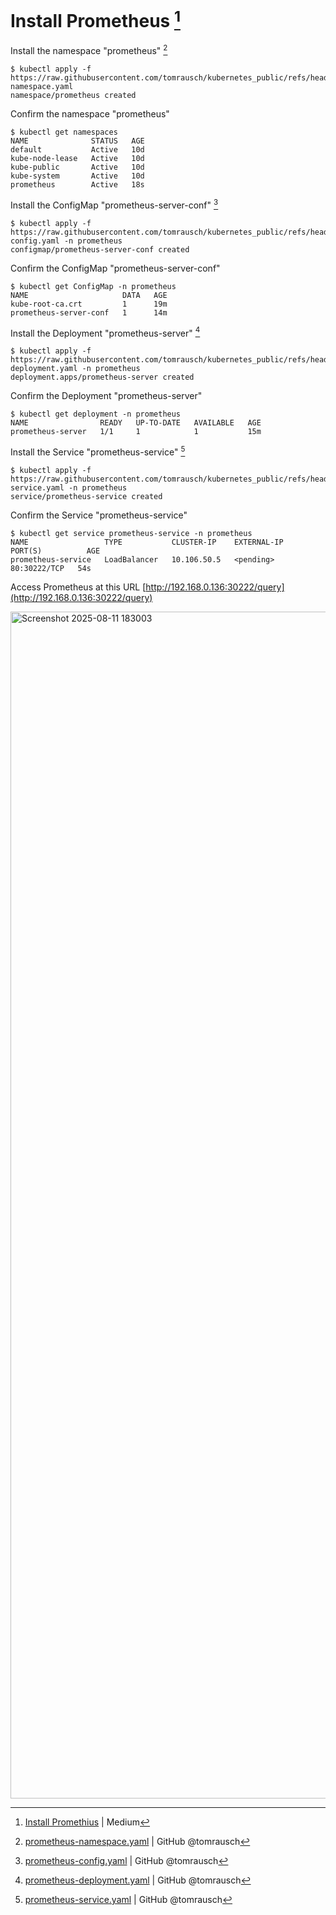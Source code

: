 # Install Prometheus [^install_promethius]

Install the namespace "prometheus" [^prometheus-namespace]
```
$ kubectl apply -f https://raw.githubusercontent.com/tomrausch/kubernetes_public/refs/heads/main/src/prometheus/prometheus-namespace.yaml
namespace/prometheus created
```

Confirm the namespace "prometheus"
```
$ kubectl get namespaces
NAME              STATUS   AGE
default           Active   10d
kube-node-lease   Active   10d
kube-public       Active   10d
kube-system       Active   10d
prometheus        Active   18s
```

Install the ConfigMap "prometheus-server-conf" [^prometheus-server-conf]
```
$ kubectl apply -f https://raw.githubusercontent.com/tomrausch/kubernetes_public/refs/heads/main/src/prometheus/prometheus-config.yaml -n prometheus
configmap/prometheus-server-conf created
```

Confirm the ConfigMap "prometheus-server-conf"
```
$ kubectl get ConfigMap -n prometheus
NAME                     DATA   AGE
kube-root-ca.crt         1      19m
prometheus-server-conf   1      14m
```

Install the Deployment "prometheus-server" [^prometheus-server]
```
$ kubectl apply -f https://raw.githubusercontent.com/tomrausch/kubernetes_public/refs/heads/main/src/prometheus/prometheus-deployment.yaml -n prometheus
deployment.apps/prometheus-server created
```

Confirm the Deployment "prometheus-server"
```
$ kubectl get deployment -n prometheus
NAME                READY   UP-TO-DATE   AVAILABLE   AGE
prometheus-server   1/1     1            1           15m
```

Install the Service "prometheus-service" [^prometheus-service]
```
$ kubectl apply -f https://raw.githubusercontent.com/tomrausch/kubernetes_public/refs/heads/main/src/prometheus/prometheus-service.yaml -n prometheus
service/prometheus-service created
```

Confirm the Service "prometheus-service"
```
$ kubectl get service prometheus-service -n prometheus
NAME                 TYPE           CLUSTER-IP    EXTERNAL-IP   PORT(S)          AGE
prometheus-service   LoadBalancer   10.106.50.5   <pending>     80:30222/TCP   54s
```

Access Prometheus at this URL [http://192.168.0.136:30222/query](http://192.168.0.136:30222/query)

<img width="3839" height="1899" alt="Screenshot 2025-08-11 183003" src="https://github.com/user-attachments/assets/ed3a11ec-075b-4477-91d6-c98ab54aa2f8" />


[^install_promethius]: [Install Promethius](https://medium.com/@vinoji2005/install-prometheus-on-kubernetes-tutorial-and-example-6b3c800e7e1c) | Medium
[^prometheus-namespace]: [prometheus-namespace.yaml](https://raw.githubusercontent.com/tomrausch/kubernetes_public/refs/heads/main/src/prometheus/prometheus-namespace.yaml) | GitHub @tomrausch
[^prometheus-server-conf]: [prometheus-config.yaml](https://raw.githubusercontent.com/tomrausch/kubernetes_public/refs/heads/main/src/prometheus/prometheus-config.yaml) | GitHub @tomrausch
[^prometheus-server]: [prometheus-deployment.yaml](https://raw.githubusercontent.com/tomrausch/kubernetes_public/refs/heads/main/src/prometheus/prometheus-deployment.yaml) | GitHub @tomrausch
[^prometheus-service]: [prometheus-service.yaml](https://raw.githubusercontent.com/tomrausch/kubernetes_public/refs/heads/main/src/prometheus/prometheus-service.yaml) | GitHub @tomrausch
